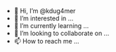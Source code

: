 - 👋 Hi, I’m @kdug4mer
- 👀 I’m interested in ...
- 🌱 I’m currently learning ...
- 💞️ I’m looking to collaborate on ...
- 📫 How to reach me ...

<!---
kdug4mer/kdug4mer is a ✨ special ✨ repository because its `README.md` (this file) appears on your GitHub profile.
You can click the Preview link to take a look at your changes.
--->
